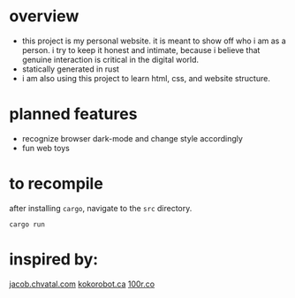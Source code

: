 # overview
- this project is my personal website. it is meant to show off who i am as a
  person. i try to keep it honest and intimate, because i believe that genuine
  interaction is critical in the digital world.
- statically generated in rust
- i am also using this project to learn html, css, and website structure.

# planned features
- recognize browser dark-mode and change style accordingly
- fun web toys

# to recompile
after installing `cargo`, navigate to the `src` directory.
```
cargo run
```

# inspired by:
[jacob.chvatal.com](https://www.jacob.chvatal.com)
[kokorobot.ca](https://kokorobot.ca)
[100r.co](https://100r.co)
